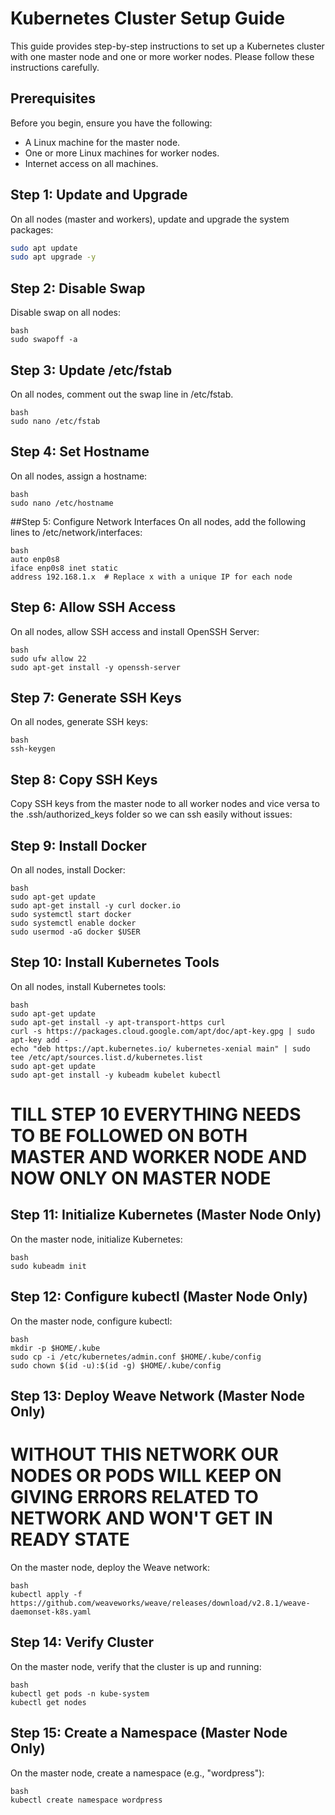 # Kubernetes Cluster Setup Guide

This guide provides step-by-step instructions to set up a Kubernetes cluster with one master node and one or more worker nodes. Please follow these instructions carefully.

## Prerequisites

Before you begin, ensure you have the following:

- A Linux machine for the master node.
- One or more Linux machines for worker nodes.
- Internet access on all machines.

## Step 1: Update and Upgrade

On all nodes (master and workers), update and upgrade the system packages:

```bash
sudo apt update
sudo apt upgrade -y
```
## Step 2: Disable Swap
Disable swap on all nodes:
```
bash
sudo swapoff -a
```
## Step 3: Update /etc/fstab
On all nodes, comment out the swap line in /etc/fstab.
```
bash
sudo nano /etc/fstab
```
## Step 4: Set Hostname
On all nodes, assign a hostname:
```
bash
sudo nano /etc/hostname
```
##Step 5: Configure Network Interfaces
On all nodes, add the following lines to /etc/network/interfaces:
```
bash
auto enp0s8
iface enp0s8 inet static
address 192.168.1.x  # Replace x with a unique IP for each node
```
## Step 6: Allow SSH Access
On all nodes, allow SSH access and install OpenSSH Server:
```
bash
sudo ufw allow 22
sudo apt-get install -y openssh-server
```
## Step 7: Generate SSH Keys
On all nodes, generate SSH keys:
```
bash
ssh-keygen
```
## Step 8: Copy SSH Keys
Copy SSH keys from the master node to all worker nodes and vice versa to the .ssh/authorized_keys folder so we can ssh easily without issues:

## Step 9: Install Docker
On all nodes, install Docker:
```
bash
sudo apt-get update
sudo apt-get install -y curl docker.io
sudo systemctl start docker
sudo systemctl enable docker
sudo usermod -aG docker $USER
```
## Step 10: Install Kubernetes Tools
On all nodes, install Kubernetes tools:
```
bash
sudo apt-get update
sudo apt-get install -y apt-transport-https curl
curl -s https://packages.cloud.google.com/apt/doc/apt-key.gpg | sudo apt-key add -
echo "deb https://apt.kubernetes.io/ kubernetes-xenial main" | sudo tee /etc/apt/sources.list.d/kubernetes.list
sudo apt-get update
sudo apt-get install -y kubeadm kubelet kubectl
```

# TILL STEP 10 EVERYTHING NEEDS TO BE FOLLOWED ON BOTH MASTER AND WORKER NODE AND NOW ONLY ON MASTER NODE

## Step 11: Initialize Kubernetes (Master Node Only)
On the master node, initialize Kubernetes:
```
bash
sudo kubeadm init
```
## Step 12: Configure kubectl (Master Node Only)
On the master node, configure kubectl:
```
bash
mkdir -p $HOME/.kube
sudo cp -i /etc/kubernetes/admin.conf $HOME/.kube/config
sudo chown $(id -u):$(id -g) $HOME/.kube/config
```
## Step 13: Deploy Weave Network (Master Node Only)
# WITHOUT THIS NETWORK OUR NODES OR PODS WILL KEEP ON GIVING ERRORS RELATED TO NETWORK AND WON'T GET IN READY STATE
On the master node, deploy the Weave network:
```
bash
kubectl apply -f https://github.com/weaveworks/weave/releases/download/v2.8.1/weave-daemonset-k8s.yaml
```
## Step 14: Verify Cluster
On the master node, verify that the cluster is up and running:
```
bash
kubectl get pods -n kube-system
kubectl get nodes
```
## Step 15: Create a Namespace (Master Node Only)
On the master node, create a namespace (e.g., "wordpress"):
```
bash
kubectl create namespace wordpress
```
